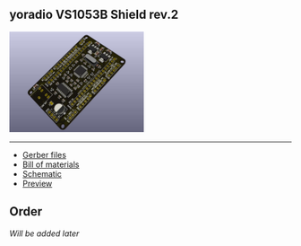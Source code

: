 ## yoradio VS1053B Shield rev.2
<img src="vs1053shield_v2_01.jpg" width="240" height="auto" />

---
- [Gerber files](vs1053shield_v2_GBR.zip)
- [Bill of materials](vs1053shield_v2_BOM_aliexpress.pdf)
- [Schematic](vs1053shield_v2_SCH.pdf)
- [Preview](vs1053shield_v2_02.jpg)

## Order
_Will be added later_
